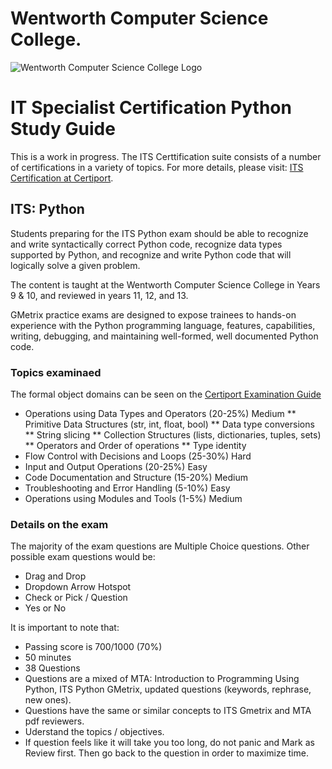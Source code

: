 # Wentworth Computer Science College.
![Wentworth Computer Science College Logo](https://www.wentworthcomputerscience.school.nz/wp-content/uploads/2022/11/Wentworth-Computer-Science-Logo-300x287.png)
# IT Specialist Certification Python Study Guide


This is a work in progress. The ITS Certtification suite consists of a number of certifications in a variety of topics. For more details, please visit: [ITS Certification at Certiport](https://certiport.pearsonvue.com/Certifications/ITSpecialist/Certification/Certify.aspx). 

## ITS: Python
Students preparing for the ITS Python exam should be able to recognize and write syntactically correct Python code, recognize data types supported by Python, and recognize and write Python code that will logically solve a given problem.

The content is taught at the Wentworth Computer Science College in Years 9 & 10, and reviewed in years 11, 12, and 13. 

GMetrix practice exams are designed to expose trainees to hands-on experience with the Python programming language, features, capabilities, writing, debugging, and maintaining well-formed, well documented Python code.

### Topics examinaed
The formal object domains can be seen on the [Certiport Examination Guide](https://certiport.pearsonvue.com/fc/ITS/python)
* Operations using Data Types and Operators (20-25%) Medium
** Primitive Data Structures (str, int, float, bool)
** Data type conversions
** String slicing
** Collection Structures (lists, dictionaries, tuples, sets)
** Operators and Order of operations
** Type identity 
* Flow Control with Decisions and Loops (25-30%) Hard
* Input and Output Operations (20-25%) Easy
* Code Documentation and Structure (15-20%) Medium
* Troubleshooting and Error Handling (5-10%) Easy
* Operations using Modules and Tools (1-5%) Medium

### Details on the exam

The majority of the exam questions are Multiple Choice questions. Other possible exam questions would be:
* Drag and Drop
* Dropdown Arrow Hotspot
* Check or Pick / Question
* Yes or No

It is important to note that:
* Passing score is 700/1000 (70%)
* 50 minutes
* 38 Questions
* Questions are a mixed of MTA: Introduction to Programming Using Python, ITS Python GMetrix, updated questions (keywords, rephrase, new ones).
* Questions have the same or similar concepts to ITS Gmetrix and MTA pdf reviewers.
* Uderstand the topics / objectives.
* If question feels like it will take you too long, do not panic and Mark as Review first. Then go back to the question in order to maximize time.

